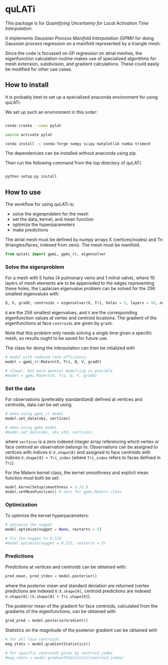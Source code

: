 # quLATi

This package is for *Quantifying Uncertainty for Local Activation Time Interpolation*.

It implements *Gaussian Process Manifold Interpolation (GPMI)* for doing Gaussian process regression on a manifold represented by a triangle mesh.

Since the code is focussed on GP regression on atrial meshes, the eigenfunction calculation routine makes use of specialized algorithms for mesh extension, subdivision, and gradient calculations. These could easily be modified for other use cases.


## How to install

It is probably best to set up a specialized anaconda environment for using quLATi:

We set up such an environment in this order:

```bash

conda create --name pylat

source activate pylat

conda install -c conda-forge numpy scipy matplotlib numba trimesh

```

The dependencies can be installed without anaconda using pip.

Then run the following command from the top directory of quLATi:

```bash

python setup.py install

```


## How to use

The workflow for using quLATi is:

* solve the eigenproblem for the mesh
* set the data, kernel, and mean function
* optimize the hyperparameters
* make predictions

The atrial mesh must be defined by numpy arrays X (vertices/nodes) and Tri (triangles/faces, indexed from zero). The mesh must be manifold.

```python
from qulati import gpmi, gpmi_rr, eigensolver
```

### Solve the eigenproblem

For a mesh with 5 holes (4 pulmonary veins and 1 mitral valve), where 10 layers of mesh elements are to be appeneded to the edges representing these holes, the Laplacian eigenvalue problem can be solved for the 256 smallest eigenvalues with:

```python
Q, V, gradV, centroids = eigensolver(X, Tri, holes = 5, layers = 10, num = 256)
```

`Q` are the 256 smallest eigenvalues, and `V` are the corresponding eigenfunction values at vertex and centroid locations. The gradient of the eigenfunctions at face `centroids` are given by `gradV`.

Note that this problem only needs solving a single time given a specific mesh, so results ought to be saved for future use.

The class for doing the interpolation can then be intialized with

```python
# model with reduced rank efficiency
model = gpmi_rr.Matern(X, Tri, Q, V, gradV)

# slower, but more general modelling is possible
#model = gpmi.Matern(X, Tri, Q, V, gradV)
```

### Set the data

For observations (preferably standardized) defined at vertices and centroids, data can be set using

```python
# when using gpmi_rr model
model.set_data(obs, vertices)

# when using gpmi model
#model.set_data(obs, obs_std, vertices)
```

where `vertices` is a zero indexed integer array referencing which vertex or face centroid an observation belongs to. Observations can be assigned to vertices with indices `0:X.shape[0]` and assigned to face centroids with indices `X.shape[0] + Tri_index` (where `Tri_index` refers to faces defined in `Tri`).

For the Matern kernel class, the kernel smoothness and explicit mean function must both be set:

```python
model.kernelSetup(smoothness = 3./2.)
model.setMeanFunction() # zero for gpmi.Matern class
```

### Optimization

To optimize the kernel hyperparameters:

```python
# optimize the nugget
model.optimize(nugget = None, restarts = 5)

# fix the nugget to 0.123
#model.optimize(nugget = 0.123, restarts = 5)
```


### Predictions

Predictions at vertices and centroids can be obtained with:

```python
pred_mean, pred_stdev = model.posterior()
```

where the posterior mean and standard deviation are returned (vertex predictions are indexed `0:X.shape[0]`, centroid predictions are indexed `X.shape[0]:(X.shape[0] + Tri.shape[0]`).

The posterior mean of the gradient for face centroids, calculated from the gradients of the eigenfunctions, can be obtained with

```python
grad_pred = model.posteriorGradient()
```

Statistics on the magnitude of the posterior gradient can be obtained with

```python
# for all face centroids
mag_stats = model.gradientStatistics()

# for specific centroids given by centroid_index
#mag_stats = model.gradientStatistics(centroid_index)
```
